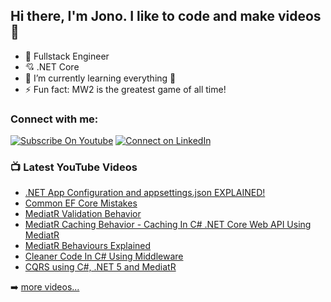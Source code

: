 ## Hi there, I'm Jono. I like to code and make videos 👋

- 💪 Fullstack Engineer
- 💘 .NET Core
- 🌱 I’m currently learning everything 🤣
- ⚡ Fun fact: MW2 is the greatest game of all time!

### Connect with me:
[![Subscribe On Youtube](https://img.shields.io/badge/Subscribe-red?style=for-the-badge&logo=youtube&logoColor=white)](https://www.youtube.com/@jonowilliams26)
[![Connect on LinkedIn](https://img.shields.io/badge/connect-%230077B5.svg?&style=for-the-badge&logo=linkedin)](https://www.linkedin.com/in/jonathan-williams-406891180/)
<br />

### 📺 Latest YouTube Videos

<!-- YOUTUBE:START -->
- [.NET App Configuration and appsettings.json EXPLAINED!](https://www.youtube.com/watch?v=J5V6mnBSdu8)
- [Common EF Core Mistakes](https://www.youtube.com/watch?v=5vU8QMp8wp8)
- [MediatR Validation Behavior](https://youtu.be/akvpDSrkCew)
- [MediatR Caching Behavior - Caching In C# .NET Core Web API Using MediatR](https://youtu.be/86x_HEGOzws)
- [MediatR Behaviours Explained](https://youtu.be/ET00fzkPLVU)
- [Cleaner Code In C# Using Middleware](https://youtu.be/4UdAhl6gWdM)
- [CQRS using C#, .NET 5 and MediatR](https://youtu.be/mdzEKGlH0_Q)
<!-- YOUTUBE:END -->

➡️ [more videos...](https://www.youtube.com/@jonowilliams26/videos)
